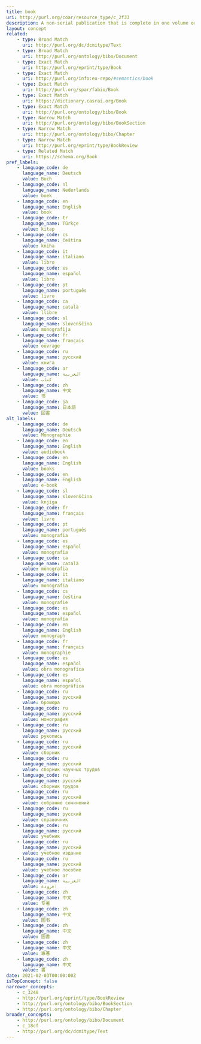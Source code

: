 ```yaml
---
title: book
uri: http://purl.org/coar/resource_type/c_2f33
description: A non-serial publication that is complete in one volume or a designated finite number of volumes. (adapted from CiTO; EPrint Type vocabulary)
layout: concept
related:
    - type: Broad Match
      uri: http://purl.org/dc/dcmitype/Text
    - type: Broad Match
      uri: http://purl.org/ontology/bibo/Document
    - type: Exact Match
      uri: http://purl.org/eprint/type/Book
    - type: Exact Match
      uri: http://purl.org/info:eu-repo/#semantics/book
    - type: Exact Match
      uri: http://purl.org/spar/fabio/Book
    - type: Exact Match
      uri: https://dictionary.casrai.org/Book
    - type: Exact Match
      uri: http://purl.org/ontology/bibo/Book
    - type: Narrow Match
      uri: http://purl.org/ontology/bibo/BookSection
    - type: Narrow Match
      uri: http://purl.org/ontology/bibo/Chapter
    - type: Narrow Match
      uri: http://purl.org/eprint/type/BookReview
    - type: Related Match
      uri: https://schema.org/Book
pref_labels:
    - language_code: de
      language_name: Deutsch
      value: Buch
    - language_code: nl
      language_name: Nederlands
      value: boek
    - language_code: en
      language_name: English
      value: book
    - language_code: tr
      language_name: Türkçe
      value: kitap
    - language_code: cs
      language_name: čeština
      value: kniha
    - language_code: it
      language_name: italiano
      value: libro
    - language_code: es
      language_name: español
      value: libro
    - language_code: pt
      language_name: português
      value: livro
    - language_code: ca
      language_name: català
      value: llibre
    - language_code: sl
      language_name: slovenščina
      value: monografija
    - language_code: fr
      language_name: français
      value: ouvrage
    - language_code: ru
      language_name: русский
      value: книга
    - language_code: ar
      language_name: العربية
      value: كتاب
    - language_code: zh
      language_name: 中文
      value: 书
    - language_code: ja
      language_name: 日本語
      value: 図書
alt_labels:
    - language_code: de
      language_name: Deutsch
      value: Monographie
    - language_code: en
      language_name: English
      value: audiobook
    - language_code: en
      language_name: English
      value: books
    - language_code: en
      language_name: English
      value: e-book
    - language_code: sl
      language_name: slovenščina
      value: knjiga
    - language_code: fr
      language_name: français
      value: livre
    - language_code: pt
      language_name: português
      value: monografia
    - language_code: es
      language_name: español
      value: monografia
    - language_code: ca
      language_name: català
      value: monografia
    - language_code: it
      language_name: italiano
      value: monografia
    - language_code: cs
      language_name: čeština
      value: monografie
    - language_code: es
      language_name: español
      value: monografía
    - language_code: en
      language_name: English
      value: monograph
    - language_code: fr
      language_name: français
      value: monographie
    - language_code: es
      language_name: español
      value: obra monografica
    - language_code: es
      language_name: español
      value: obra monográfica
    - language_code: ru
      language_name: русский
      value: брошюра
    - language_code: ru
      language_name: русский
      value: монография
    - language_code: ru
      language_name: русский
      value: рукопись
    - language_code: ru
      language_name: русский
      value: сборник
    - language_code: ru
      language_name: русский
      value: сборник научных трудов
    - language_code: ru
      language_name: русский
      value: сборник трудов
    - language_code: ru
      language_name: русский
      value: собрание сочинений
    - language_code: ru
      language_name: русский
      value: справочник
    - language_code: ru
      language_name: русский
      value: учебник
    - language_code: ru
      language_name: русский
      value: учебное издание
    - language_code: ru
      language_name: русский
      value: учебное пособие
    - language_code: ar
      language_name: العربية
      value: افرودة
    - language_code: zh
      language_name: 中文
      value: 专著
    - language_code: zh
      language_name: 中文
      value: 图书
    - language_code: zh
      language_name: 中文
      value: 圖書
    - language_code: zh
      language_name: 中文
      value: 專著
    - language_code: zh
      language_name: 中文
      value: 書
date: 2021-02-03T00:00:00Z
isTopConcept: false
narrower_concepts:
    - c_3248
    - http://purl.org/eprint/type/BookReview
    - http://purl.org/ontology/bibo/BookSection
    - http://purl.org/ontology/bibo/Chapter
broader_concepts:
    - http://purl.org/ontology/bibo/Document
    - c_18cf
    - http://purl.org/dc/dcmitype/Text
---
```


